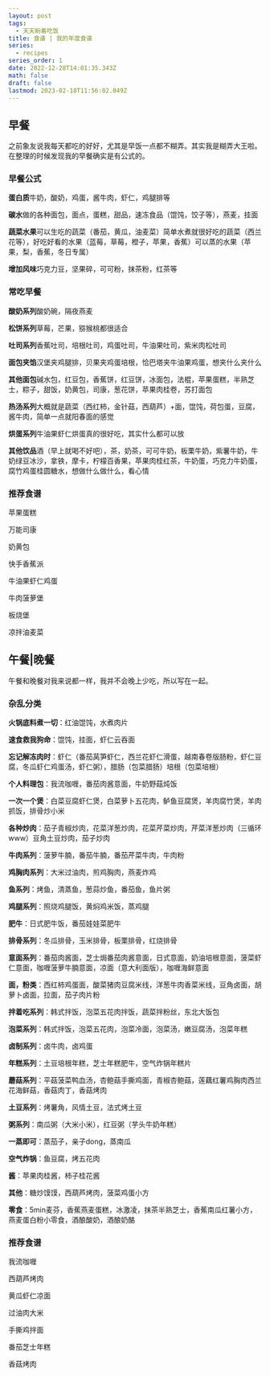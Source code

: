 ```yaml
---
layout: post
tags:
  - 天天盼着吃饭
title: 食谱 | 我的年度食谱
series:
  - recipes
series_order: 1
date: 2022-12-28T14:01:35.343Z
math: false
draft: false
lastmod: 2023-02-18T11:56:02.049Z
---
```

## 早餐

之前象友说我每天都吃的好好，尤其是早饭一点都不糊弄。其实我是糊弄大王啦。在整理的时候发现我的早餐确实是有公式的。

### 早餐公式

**蛋白质**牛奶，酸奶，鸡蛋，酱牛肉，虾仁，鸡腿排等

**碳水**做的各种面包，面点，蛋糕，甜品，速冻食品（馄饨，饺子等），燕麦，挂面

**蔬菜水果**可以生吃的蔬菜（番茄，黄瓜，油麦菜）简单水煮就很好吃的蔬菜（西兰花等），好吃好看的水果（蓝莓，草莓，橙子，苹果，香蕉）可以蒸的水果（苹果，梨，香蕉，冬日专属）

**增加风味**巧克力豆，坚果碎，可可粉，抹茶粉，红茶等

### 常吃早餐

**酸奶系列**酸奶碗，隔夜燕麦

**松饼系列**草莓，芒果，猕猴桃都很适合

**吐司系列**香蕉吐司，培根吐司，鸡蛋吐司，牛油果吐司，紫米肉松吐司

**面包夹馅**汉堡夹鸡腿排，贝果夹鸡蛋培根，恰巴塔夹牛油果鸡蛋，想夹什么夹什么

**其他面包**碱水包，红豆包，香蕉饼，红豆饼，冰面包，法棍，苹果蛋糕，半熟芝士，粽子，甜饭，奶黄包，司康，葱花饼，苹果肉桂卷，苏打面包

**热汤系列**大概就是蔬菜（西红柿，金针菇，西葫芦）+面，馄饨，荷包蛋，豆腐，酱牛肉，简单一点就阳春面的感觉

**烘蛋系列**牛油果虾仁烘蛋真的很好吃，其实什么都可以放

**其他饮品**酒（早上就喝不好吧），茶，奶茶，可可牛奶，板栗牛奶，紫薯牛奶，牛奶绿豆冰沙，拿铁，摩卡，柠檬百香果，苹果肉桂红茶，牛奶蛋，巧克力牛奶蛋，腐竹鸡蛋桂圆糖水，想做什么做什么，看心情

### 推荐食谱

苹果蛋糕

万能司康

奶黄包

快手香蕉派

牛油果虾仁鸡蛋

牛肉菠萝堡

板烧堡

凉拌油麦菜

## 午餐|晚餐

午餐和晚餐对我来说都一样，我并不会晚上少吃，所以写在一起。

### 杂乱分类

**火锅底料煮一切**：红油馄饨，水煮肉片

**速食救我狗命**：馄饨，挂面，虾仁云吞面

**忘记解冻肉时**：虾仁（番茄莴笋虾仁，西兰花虾仁滑蛋，越南春卷版肠粉，虾仁豆腐，冬瓜虾仁鸡蛋汤，虾仁粥），腊肠（包菜腊肠）培根（包菜培根）

**个人料理包**：我流咖喱，番茄肉酱意面，牛奶野菇炖饭

**一次一个煲**：白菜豆腐虾仁煲，白菜萝卜五花肉，鲈鱼豆腐煲，羊肉腐竹煲，羊肉抓饭，排骨炒小米

**各种炒肉**：茄子青椒炒肉，花菜洋葱炒肉，花菜芹菜炒肉，芹菜洋葱炒肉（三循环www）豆角土豆炒肉，茄子炒肉

**牛肉系列**：菠萝牛腩，番茄牛腩，番茄芹菜牛肉，牛肉粉

**鸡胸肉系列**：大米过油肉，煎鸡胸肉，燕麦炸鸡

**鱼系列**：烤鱼，清蒸鱼，葱蒜炒鱼，番茄鱼，鱼片粥

**鸡腿系列**：照烧鸡腿饭，黄焖鸡米饭，蒸鸡腿

**肥牛**：日式肥牛饭，番茄娃娃菜肥牛

**排骨系列**：冬瓜排骨，玉米排骨，板栗排骨，红烧排骨

**意面系列**：番茄肉酱面，芝士焗番茄肉酱意面，日式意面，奶油培根意面，菠菜虾仁意面，咖喱菠萝牛腩意面，凉面（意大利面版），咖喱海鲜意面

**面，粉类**：西红柿鸡蛋面，酸菜猪肉豆腐米线，洋葱牛肉香菜米线，豆角卤面，胡萝卜卤面，拉面，茄子肉片粉

**拌着吃系列**：韩式拌饭，泡菜五花肉拌饭，蔬菜拌粉丝，东北大饭包

**泡菜系列**：韩式拌饭，泡菜五花肉，泡菜冷面，泡菜汤，嫩豆腐汤，泡菜年糕

**卤制系列**：卤牛肉，卤鸡蛋

**年糕系列**：土豆培根年糕，芝士年糕肥牛，空气炸锅年糕片

**蘑菇系列**：平菇菠菜鸭血汤，杏鲍菇手撕鸡面，青椒杏鲍菇，莲藕红薯鸡胸肉西兰花海鲜菇，香菇肉丁，香菇烤肉

**土豆系列**：烤薯角，风情土豆，法式烤土豆

**粥系列**：南瓜粥（大米小米），红豆粥（芋头牛奶年糕）

**一蒸即可**：蒸茄子，亲子dong，蒸南瓜

**空气炸锅**：鱼豆腐，烤五花肉

**酱**：苹果肉桂酱，柿子桂花酱

**其他**：糖炒馍馍，西葫芦烤肉，菠菜鸡蛋小方

**零食**：5min麦芬，香蕉燕麦蛋糕，冰激凌，抹茶半熟芝士，香蕉南瓜红薯小方，燕麦蛋白粉小零食，酒酿酸奶，酒酿奶酪

### 推荐食谱

我流咖喱

西葫芦烤肉

黄瓜虾仁凉面

过油肉大米

手撕鸡拌面

番茄芝士年糕

香菇烤肉


